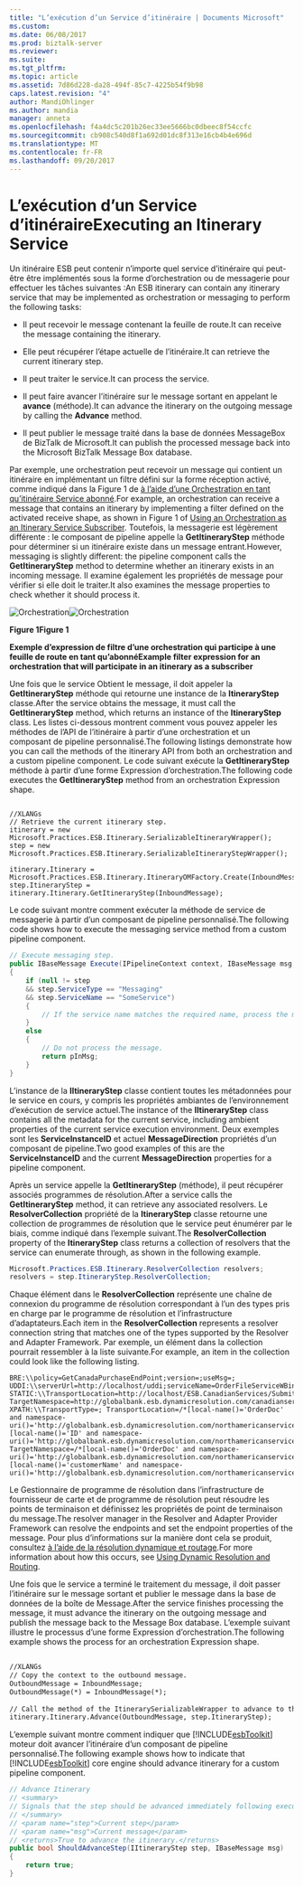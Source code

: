 ```yaml
---
title: "L’exécution d’un Service d’itinéraire | Documents Microsoft"
ms.custom: 
ms.date: 06/08/2017
ms.prod: biztalk-server
ms.reviewer: 
ms.suite: 
ms.tgt_pltfrm: 
ms.topic: article
ms.assetid: 7d86d228-da28-494f-85c7-4225b54f9b98
caps.latest.revision: "4"
author: MandiOhlinger
ms.author: mandia
manager: anneta
ms.openlocfilehash: f4a4dc5c201b26ec33ee5666bc0dbeec8f54ccfc
ms.sourcegitcommit: cb908c540d8f1a692d01dc8f313e16cb4b4e696d
ms.translationtype: MT
ms.contentlocale: fr-FR
ms.lasthandoff: 09/20/2017
---
```

# <a name="executing-an-itinerary-service"></a><span data-ttu-id="2da9f-102">L’exécution d’un Service d’itinéraire</span><span class="sxs-lookup"><span data-stu-id="2da9f-102">Executing an Itinerary Service</span></span>
<span data-ttu-id="2da9f-103">Un itinéraire ESB peut contenir n’importe quel service d’itinéraire qui peut-être être implémentés sous la forme d’orchestration ou de messagerie pour effectuer les tâches suivantes :</span><span class="sxs-lookup"><span data-stu-id="2da9f-103">An ESB itinerary can contain any itinerary service that may be implemented as orchestration or messaging to perform the following tasks:</span></span>  
  
-   <span data-ttu-id="2da9f-104">Il peut recevoir le message contenant la feuille de route.</span><span class="sxs-lookup"><span data-stu-id="2da9f-104">It can receive the message containing the itinerary.</span></span>  
  
-   <span data-ttu-id="2da9f-105">Elle peut récupérer l’étape actuelle de l’itinéraire.</span><span class="sxs-lookup"><span data-stu-id="2da9f-105">It can retrieve the current itinerary step.</span></span>  
  
-   <span data-ttu-id="2da9f-106">Il peut traiter le service.</span><span class="sxs-lookup"><span data-stu-id="2da9f-106">It can process the service.</span></span>  
  
-   <span data-ttu-id="2da9f-107">Il peut faire avancer l’itinéraire sur le message sortant en appelant le **avance** (méthode).</span><span class="sxs-lookup"><span data-stu-id="2da9f-107">It can advance the itinerary on the outgoing message by calling the **Advance** method.</span></span>  
  
-   <span data-ttu-id="2da9f-108">Il peut publier le message traité dans la base de données MessageBox de BizTalk de Microsoft.</span><span class="sxs-lookup"><span data-stu-id="2da9f-108">It can publish the processed message back into the Microsoft BizTalk Message Box database.</span></span>  
  
 <span data-ttu-id="2da9f-109">Par exemple, une orchestration peut recevoir un message qui contient un itinéraire en implémentant un filtre défini sur la forme réception activé, comme indiqué dans la Figure 1 de [à l’aide d’une Orchestration en tant qu’itinéraire Service abonné](../esb-toolkit/using-an-orchestration-as-an-itinerary-service-subscriber.md).</span><span class="sxs-lookup"><span data-stu-id="2da9f-109">For example, an orchestration can receive a message that contains an itinerary by implementing a filter defined on the activated receive shape, as shown in Figure 1 of [Using an Orchestration as an Itinerary Service Subscriber](../esb-toolkit/using-an-orchestration-as-an-itinerary-service-subscriber.md).</span></span> <span data-ttu-id="2da9f-110">Toutefois, la messagerie est légèrement différente : le composant de pipeline appelle la **GetItineraryStep** méthode pour déterminer si un itinéraire existe dans un message entrant.</span><span class="sxs-lookup"><span data-stu-id="2da9f-110">However, messaging is slightly different: the pipeline component calls the **GetItineraryStep** method to determine whether an itinerary exists in an incoming message.</span></span> <span data-ttu-id="2da9f-111">Il examine également les propriétés de message pour vérifier si elle doit le traiter.</span><span class="sxs-lookup"><span data-stu-id="2da9f-111">It also examines the message properties to check whether it should process it.</span></span>  
  
 <span data-ttu-id="2da9f-112">![Orchestration](../esb-toolkit/media/ch4-orchestration.jpg "chapitre 4-Orchestration")</span><span class="sxs-lookup"><span data-stu-id="2da9f-112">![Orchestration](../esb-toolkit/media/ch4-orchestration.jpg "Ch4-Orchestration")</span></span>  
  
 <span data-ttu-id="2da9f-113">**Figure 1**</span><span class="sxs-lookup"><span data-stu-id="2da9f-113">**Figure 1**</span></span>  
  
 <span data-ttu-id="2da9f-114">**Exemple d’expression de filtre d’une orchestration qui participe à une feuille de route en tant qu’abonné**</span><span class="sxs-lookup"><span data-stu-id="2da9f-114">**Example filter expression for an orchestration that will participate in an itinerary as a subscriber**</span></span>  
  
 <span data-ttu-id="2da9f-115">Une fois que le service Obtient le message, il doit appeler la **GetItineraryStep** méthode qui retourne une instance de la **ItineraryStep** classe.</span><span class="sxs-lookup"><span data-stu-id="2da9f-115">After the service obtains the message, it must call the **GetItineraryStep** method, which returns an instance of the **ItineraryStep** class.</span></span> <span data-ttu-id="2da9f-116">Les listes ci-dessous montrent comment vous pouvez appeler les méthodes de l’API de l’itinéraire à partir d’une orchestration et un composant de pipeline personnalisé.</span><span class="sxs-lookup"><span data-stu-id="2da9f-116">The following listings demonstrate how you can call the methods of the itinerary API from both an orchestration and a custom pipeline component.</span></span> <span data-ttu-id="2da9f-117">Le code suivant exécute la **GetItineraryStep** méthode à partir d’une forme Expression d’orchestration.</span><span class="sxs-lookup"><span data-stu-id="2da9f-117">The following code executes the **GetItineraryStep** method from an orchestration Expression shape.</span></span>  
  
```  
  
//XLANGs  
// Retrieve the current itinerary step.  
itinerary = new Microsoft.Practices.ESB.Itinerary.SerializableItineraryWrapper();  
step = new Microsoft.Practices.ESB.Itinerary.SerializableItineraryStepWrapper();  
  
itinerary.Itinerary = Microsoft.Practices.ESB.Itinerary.ItineraryOMFactory.Create(InboundMessage);  
step.ItineraryStep = itinerary.Itinerary.GetItineraryStep(InboundMessage);  
```  
  
 <span data-ttu-id="2da9f-118">Le code suivant montre comment exécuter la méthode de service de messagerie à partir d’un composant de pipeline personnalisé.</span><span class="sxs-lookup"><span data-stu-id="2da9f-118">The following code shows how to execute the messaging service method from a custom pipeline component.</span></span>  
  
```csharp  
// Execute messaging step.  
public IBaseMessage Execute(IPipelineContext context, IBaseMessage msg, string resolverString, IItineraryStep step)  
{  
    if (null != step  
    && step.ServiceType == "Messaging"  
    && step.ServiceName == "SomeService")  
    {  
        // If the service name matches the required name, process the message here.  
    }  
    else  
    {  
        // Do not process the message.  
        return pInMsg;  
    }  
}  
```  
  
 <span data-ttu-id="2da9f-119">L’instance de la **IItineraryStep** classe contient toutes les métadonnées pour le service en cours, y compris les propriétés ambiantes de l’environnement d’exécution de service actuel.</span><span class="sxs-lookup"><span data-stu-id="2da9f-119">The instance of the **IItineraryStep** class contains all the metadata for the current service, including ambient properties of the current service execution environment.</span></span> <span data-ttu-id="2da9f-120">Deux exemples sont les **ServiceInstanceID** et actuel **MessageDirection** propriétés d’un composant de pipeline.</span><span class="sxs-lookup"><span data-stu-id="2da9f-120">Two good examples of this are the **ServiceInstanceID** and the current **MessageDirection** properties for a pipeline component.</span></span>  
  
 <span data-ttu-id="2da9f-121">Après un service appelle la **GetItineraryStep** (méthode), il peut récupérer associés programmes de résolution.</span><span class="sxs-lookup"><span data-stu-id="2da9f-121">After a service calls the **GetItineraryStep** method, it can retrieve any associated resolvers.</span></span> <span data-ttu-id="2da9f-122">Le **ResolverCollection** propriété de la **ItineraryStep** classe retourne une collection de programmes de résolution que le service peut énumérer par le biais, comme indiqué dans l’exemple suivant.</span><span class="sxs-lookup"><span data-stu-id="2da9f-122">The **ResolverCollection** property of the **ItineraryStep** class returns a collection of resolvers that the service can enumerate through, as shown in the following example.</span></span>  
  
```csharp  
Microsoft.Practices.ESB.Itinerary.ResolverCollection resolvers;  
resolvers = step.ItineraryStep.ResolverCollection;  
```  
  
 <span data-ttu-id="2da9f-123">Chaque élément dans le **ResolverCollection** représente une chaîne de connexion du programme de résolution correspondant à l’un des types pris en charge par le programme de résolution et l’infrastructure d’adaptateurs.</span><span class="sxs-lookup"><span data-stu-id="2da9f-123">Each item in the **ResolverCollection** represents a resolver connection string that matches one of the types supported by the Resolver and Adapter Framework.</span></span> <span data-ttu-id="2da9f-124">Par exemple, un élément dans la collection pourrait ressembler à la liste suivante.</span><span class="sxs-lookup"><span data-stu-id="2da9f-124">For example, an item in the collection could look like the following listing.</span></span>  
  
```idl  
BRE:\\policy=GetCanadaPurchaseEndPoint;version=;useMsg=;  
UDDI:\\serverUrl=http://localhost/uddi;serviceName=OrderFileServiceWBindings;  
STATIC:\\TransportLocation=http://localhost/ESB.CanadianServices/SubmitPOService.asmx;  
TargetNamespace=http://globalbank.esb.dynamicresolution.com/canadianservices/;  
XPATH:\\TransportType=; TransportLocation=/*[local-name()='OrderDoc' and namespace-  
uri()='http://globalbank.esb.dynamicresolution.com/northamericanservices/']/*  
[local-name()='ID' and namespace-  
uri()='http://globalbank.esb.dynamicresolution.com/northamericanservices/'];  
TargetNamespace=/*[local-name()='OrderDoc' and namespace-  
uri()='http://globalbank.esb.dynamicresolution.com/northamericanservices/']/*  
[local-name()='customerName' and namespace-  
uri()='http://globalbank.esb.dynamicresolution.com/northamericanservices/'];  
```  
  
 <span data-ttu-id="2da9f-125">Le Gestionnaire de programme de résolution dans l’infrastructure de fournisseur de carte et de programme de résolution peut résoudre les points de terminaison et définissez les propriétés de point de terminaison du message.</span><span class="sxs-lookup"><span data-stu-id="2da9f-125">The resolver manager in the Resolver and Adapter Provider Framework can resolve the endpoints and set the endpoint properties of the message.</span></span> <span data-ttu-id="2da9f-126">Pour plus d’informations sur la manière dont cela se produit, consultez [à l’aide de la résolution dynamique et routage](../esb-toolkit/using-dynamic-resolution-and-routing.md).</span><span class="sxs-lookup"><span data-stu-id="2da9f-126">For more information about how this occurs, see [Using Dynamic Resolution and Routing](../esb-toolkit/using-dynamic-resolution-and-routing.md).</span></span>  
  
 <span data-ttu-id="2da9f-127">Une fois que le service a terminé le traitement du message, il doit passer l’itinéraire sur le message sortant et publier le message dans la base de données de la boîte de Message.</span><span class="sxs-lookup"><span data-stu-id="2da9f-127">After the service finishes processing the message, it must advance the itinerary on the outgoing message and publish the message back to the Message Box database.</span></span> <span data-ttu-id="2da9f-128">L’exemple suivant illustre le processus d’une forme Expression d’orchestration.</span><span class="sxs-lookup"><span data-stu-id="2da9f-128">The following example shows the process for an orchestration Expression shape.</span></span>  
  
```xml  
  
//XLANGs  
// Copy the context to the outbound message.  
OutboundMessage = InboundMessage;  
OutboundMessage(*) = InboundMessage(*);  
  
// Call the method of the ItinerarySerializableWrapper to advance to the next step.  
itinerary.Itinerary.Advance(OutboundMessage, step.ItineraryStep);  
```  
  
 <span data-ttu-id="2da9f-129">L’exemple suivant montre comment indiquer que [!INCLUDE[esbToolkit](../includes/esbtoolkit-md.md)] moteur doit avancer l’itinéraire d’un composant de pipeline personnalisé.</span><span class="sxs-lookup"><span data-stu-id="2da9f-129">The following example shows how to indicate that [!INCLUDE[esbToolkit](../includes/esbtoolkit-md.md)] core engine should advance itinerary for a custom pipeline component.</span></span>  
  
```csharp  
// Advance Itinerary  
// <summary>  
// Signals that the step should be advanced immediately following execution of the service.  
// </summary>  
// <param name="step">Current step</param>  
// <param name="msg">Current message</param>  
// <returns>True to advance the itinerary.</returns>  
public bool ShouldAdvanceStep(IItineraryStep step, IBaseMessage msg)  
{  
    return true;  
}  
```